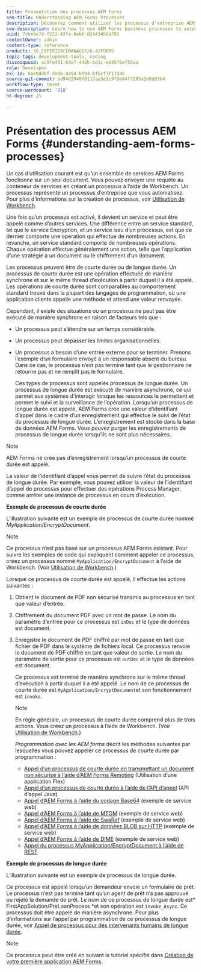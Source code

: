 ```yaml
---
title: Présentation des processus AEM Forms
seo-title: Understanding AEM Forms Processes
description: Découvrez comment utiliser les processus d’entreprise AEM Forms pour automatiser les opérations. Activez les processus pour créer un service afin que vous puissiez l’appeler comme d’autres services. Les processus peuvent être de courte durée ou de longue durée.
seo-description: Learn how to use AEM Forms business processes to automate operations. Activate the processes to create a service so that you can invoke it like other services. Processes can be short-lived or long-lived.
uuid: 7cbebe7d-f222-42fa-8eb6-d2443458a791
contentOwner: admin
content-type: reference
products: SG_EXPERIENCEMANAGER/6.4/FORMS
topic-tags: development-tools, coding
discoiquuid: ac9fe461-63e7-442b-bd1c-eb9576ef55aa
role: Developer
exl-id: 0ae0ddbf-ded6-4494-bf94-bf6cf7f1fd46
source-git-commit: bd94d3949f0117aa3e1c9f0e84f7293a5d6b03b4
workflow-type: tm+mt
source-wordcount: '818'
ht-degree: 2%

---
```


# Présentation des processus AEM Forms {#understanding-aem-forms-processes}

Un cas d’utilisation courant est qu’un ensemble de services AEM Forms fonctionne sur un seul document. Vous pouvez envoyer une requête au conteneur de services en créant un processus à l’aide de Workbench. Un processus représente un processus d’entreprise que vous automatisez. Pour plus d’informations sur la création de processus, voir [Utilisation de Workbench](https://www.adobe.com/go/learn_aemforms_workbench_63).

Une fois qu’un processus est activé, il devient un service et peut être appelé comme d’autres services. Une différence entre un service standard, tel que le service Encryption, et un service issu d’un processus, est que ce dernier comporte une opération qui effectue de nombreuses actions. En revanche, un service standard comporte de nombreuses opérations. Chaque opération effectue généralement une action, telle que l’application d’une stratégie à un document ou le chiffrement d’un document.

Les processus peuvent être de courte durée ou de longue durée. Un processus de courte durée est une opération effectuée de manière synchrone et sur le même thread d’exécution à partir duquel il a été appelé. Les opérations de courte durée sont comparables au comportement standard trouvé dans la plupart des langages de programmation, où une application cliente appelle une méthode et attend une valeur renvoyée.

Cependant, il existe des situations où un processus ne peut pas être exécuté de manière synchrone en raison de facteurs tels que :

* Un processus peut s’étendre sur un temps considérable.
* Un processus peut dépasser les limites organisationnelles.
* Un processus a besoin d’une entrée externe pour se terminer. Prenons l’exemple d’un formulaire envoyé à un responsable absent du bureau. Dans ce cas, le processus n’est pas terminé tant que le gestionnaire ne retourne pas et ne remplit pas le formulaire.

   Ces types de processus sont appelés processus de longue durée. Un processus de longue durée est exécuté de manière asynchrone, ce qui permet aux systèmes d’interagir lorsque les ressources le permettent et permet le suivi et la surveillance de l’opération. Lorsqu’un processus de longue durée est appelé, AEM Forms crée une valeur d’identifiant d’appel dans le cadre d’un enregistrement qui effectue le suivi de l’état du processus de longue durée. L’enregistrement est stocké dans la base de données AEM Forms. Vous pouvez purger les enregistrements de processus de longue durée lorsqu’ils ne sont plus nécessaires.

>[!NOTE]
>
>AEM Forms ne crée pas d’enregistrement lorsqu’un processus de courte durée est appelé.

La valeur de l’identifiant d’appel vous permet de suivre l’état du processus de longue durée. Par exemple, vous pouvez utiliser la valeur de l’identifiant d’appel de processus pour effectuer des opérations Process Manager, comme arrêter une instance de processus en cours d’exécution.

**Exemple de processus de courte durée**

L’illustration suivante est un exemple de processus de courte durée nommé *MyApplication/EncryptDocument*.

>[!NOTE]
>
>Ce processus n’est pas basé sur un processus AEM Forms existant. Pour suivre les exemples de code qui expliquent comment appeler ce processus, créez un processus nommé `MyApplication/EncryptDocument` à l’aide de Workbench. (Voir [Utilisation de Workbench](https://www.adobe.com/go/learn_aemforms_workbench_63).)

Lorsque ce processus de courte durée est appelé, il effectue les actions suivantes :

1. Obtient le document de PDF non sécurisé transmis au processus en tant que valeur d’entrée.
1. Chiffrement du document PDF avec un mot de passe. Le nom du paramètre d’entrée pour ce processus est `inDoc` et le type de données est document.
1. Enregistre le document de PDF chiffré par mot de passe en tant que fichier de PDF dans le système de fichiers local. Ce processus renvoie le document de PDF chiffré en tant que valeur de sortie. Le nom du paramètre de sortie pour ce processus est `outDoc` et le type de données est document.

   Ce processus est terminé de manière synchrone sur le même thread d’exécution à partir duquel il a été appelé. Le nom de ce processus de courte durée est `MyApplication/EncryptDocument`et son fonctionnement est `invoke`.

   >[!NOTE]
   >
   >En règle générale, un processus de courte durée comprend plus de trois actions. Vous créez un processus à l’aide de Workbench. (Voir [Utilisation de Workbench](https://www.adobe.com/go/learn_aemforms_workbench_63).)

   *Programmation avec les AEM forms* décrit les méthodes suivantes par lesquelles vous pouvez appeler ce processus de courte durée par programmation :

   * [Appel d’un processus de courte durée en transmettant un document non sécurisé à l’aide d’AEM Forms Remoting](/help/forms/developing/invoking-aem-forms-using-remoting.md#invoking-a-short-lived-process-by-passing-an-unsecure-document-using-remoting) (Utilisation d’une application Flex)
   * [Appel d’un processus de courte durée à l’aide de l’API d’appel](/help/forms/developing/invoking-aem-forms-using-java.md#invoking-a-short-lived-process-using-the-invocation-api) (API d’appel Java)
   * [Appel d’AEM Forms à l’aide du codage Base64](/help/forms/developing/invoking-aem-forms-using-web.md#invoking-aem-forms-using-base64-encoding) (exemple de service web)
   * [Appel d’AEM Forms à l’aide de MTOM](/help/forms/developing/invoking-aem-forms-using-web.md#invoking-aem-forms-using-mtom) (exemple de service web)
   * [Appel d’AEM Forms à l’aide de SwaRef](/help/forms/developing/invoking-aem-forms-using-web.md#invoking-aem-forms-using-swaref) (exemple de service web)
   * [Appel d’AEM Forms à l’aide de données BLOB sur HTTP](/help/forms/developing/invoking-aem-forms-using-web.md#invoking-aem-forms-using-blob-data-over-http) (exemple de service web)
   * [Appel d’AEM Forms à l’aide de DIME](/help/forms/developing/invoking-aem-forms-using-web.md#invoking-aem-forms-using-dime) (exemple de service web)
   * [Appel du processus MyApplication/EncryptDocument à l’aide de REST](/help/forms/developing/invoking-aem-forms-using-rest.md)

**Exemple de processus de longue durée**

L’illustration suivante est un exemple de processus de longue durée.

Ce processus est appelé lorsqu’un demandeur envoie un formulaire de prêt. Le processus n’est pas terminé tant qu’un agent de prêt n’a pas approuvé ou rejeté la demande de prêt. Le nom de ce processus de longue durée est* FirstAppSolution/PreLoanProcess *et son opération est `invoke_Async`. Ce processus doit être appelé de manière asynchrone. Pour plus d’informations sur l’appel par programmation de ce processus de longue durée, voir [Appel de processus pour des intervenants humains de longue durée](/help/forms/developing/invoking-human-centric-long-lived.md#invoking-human-centric-long-lived-processes).

>[!NOTE]
>
>Ce processus peut être créé en suivant le tutoriel spécifié dans [Création de votre première application AEM Forms](https://www.adobe.com/go/learn_aemforms_firstapp_ds_63).

